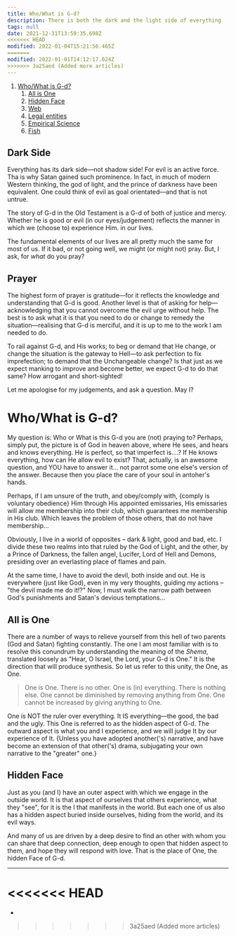 ```yaml
---
title: Who/What is G-d?
description: There is both the dark and the light side of everything
tags: null
date: 2021-12-31T13:59:35.698Z
<<<<<<< HEAD
modified: 2022-01-04T15:21:56.465Z
=======
modified: 2022-01-01T14:12:17.024Z
>>>>>>> 3a25aed (Added more articles)
---
```


1. [Who/What is G-d?](#whowhat-is-g-d)
   1. [All is One](#all-is-one)
   2. [Hidden Face](#hidden-face)
   3. [Web](#web)
   4. [Legal entities](#legal-entities)
   5. [Empirical Science](#empirical-science)
   6. [Fish](#fish)

## Dark Side

Everything has its dark side&mdash;not shadow side! For evil is an active force. Tha is why Satan gained such prominence. In fact, in much of modern Western thinking, the god of light, and the prince of darkness have been equivalent. One could think of evil as goal orientated&mdash;and that is not untrue.

The story of G-d in the Old Testament is a G-d of both of justice and mercy. Whether he is good or evil (in our eyes/judgement) reflects the manner in which we (choose to) experience Him. in our lives.

The fundamental elements of our lives are all pretty much the same for most of us. If it bad, or not going well, we might (or might not) pray. But, I ask, for _what_ do you pray?

## Prayer

The highest form of prayer is gratitude&mdash;for it reflects the knowledge and understanding that G-d is good. Another level is that of asking for help&mdash;acknowledging that you cannot overcome the evil urge without help. The best is to ask what it is that you need to do or change to remedy the situation&mdash;realising that G-d is merciful, and it is up to me to the work I am needed to do.

To rail against G-d, and His works; to beg or demand that He change, or change the situation is the gateway to Hell&mdash;to ask perfection to fix imprefection; to demand that the Unchangeable change? Is that just as we expect manking to improve and become better, we expect G-d to do that same? How arrogant and short-sighted!

Let me apologise for my judgements, and ask a question. May I?

# Who/What is G-d?

My question is: Who or What is this G-d you are (not) praying to? Perhaps, simply put, the picture is of God in heaven above, where He sees, and hears and knows everything. He is perfect, so that imperfect is....? If He knows everything, how can He allow evil to exist? That, actually, is an awesome question, and YOU have to answer it... not parrot some one else's version of the answer. Because then you place the care of your soul in antoher's hands.

Perhaps, if I am unsure of the truth, and obey/comply with, {comply is voluntary obedience} Him through His appointed emissaries, His emissaries will allow me membership into their club, which guarantees me membership in His club. Which leaves the problem of those others, that do not have membership...

Obviously, I live in a world of opposites &ndash; dark & light, good and bad, etc. I divide these two realms into that ruled by the God of Light, and the other, by a Prince of Darkness, the fallen angel, Lucifer, Lord of Hell and Demons, presiding over an everlasting place of flames and pain.

At the same time, I have to avoid the devil, both inside and out. He is everywhere (just like God), even in my very thoughts, guiding my actions &ndash; "the devil made me do it!?" Now, I must walk the narrow path between God's punishments and Satan's devious temptations...

## All is One

There are a number of ways to relieve yourself from this hell of two parents (God and Satan) fighting constantly. The one I am most familiar with is to resolve this conundrum by understanding the meaning of the _Shema_, translated loosely as "Hear, O Israel, the Lord, your G-d is One." It is the direction that will produce synthesis. So let us refer to this unity, the One, as One.

> One is One. There is no other.
> One is (in) everything. There is nothing else.
> One cannot be diminished by removing anything from One.
> One cannot be increased by giving anything to One.

One is NOT the ruler over everything. It IS everything&mdash;the good, the bad and the ugly. This One is referred to as the hidden aspect of G-d. The outward aspect is what you and I experience, and we will judge It by our experience of It. {Unless you have adopted another('s) narrative, and have become an extension of that other('s) drama, subjugating your own narrative to the "greater" one.}

## Hidden Face

Just as you (and I) have an outer aspect with which we engage in the outside world. It is that aspect of ourselves that others experience, what they "see", for it is the I that manifests in the world. But each one of us also has a hidden aspect buried inside ourselves, hiding from the world, and its evil ways.

And many of us are driven by a deep desire to find an other with whom you can share that deep connection, deep enough to open that hidden aspect to them, and hope they will respond with love. That is the place of One, the hidden Face of G-d.

---
<<<<<<< HEAD
=======

-
>>>>>>> 3a25aed (Added more articles)
